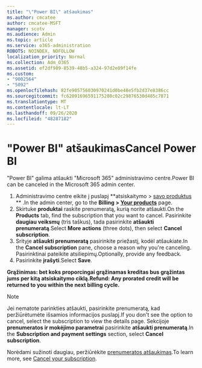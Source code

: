 ```yaml
---
title: "\"Power BI\" atšaukimas"
ms.author: cmcatee
author: cmcatee-MSFT
manager: scotv
ms.audience: Admin
ms.topic: article
ms.service: o365-administration
ROBOTS: NOINDEX, NOFOLLOW
localization_priority: Normal
ms.collection: Adm_O365
ms.assetid: ef2df989-8539-48b5-a324-97d2e09f14fe
ms.custom:
- "9002564"
- "5092"
ms.openlocfilehash: 82fe905756030970241d0be48e5fb2d37e8386cc
ms.sourcegitcommit: fc62091696591175280c02c29876530d485c7871
ms.translationtype: MT
ms.contentlocale: lt-LT
ms.lasthandoff: 09/26/2020
ms.locfileid: "48287182"
---
```

# <a name="cancel-power-bi"></a><span data-ttu-id="8b1ab-102">"Power BI" atšaukimas</span><span class="sxs-lookup"><span data-stu-id="8b1ab-102">Cancel Power BI</span></span>

<span data-ttu-id="8b1ab-103">"Power BI" galima atšaukti "Microsoft 365" administravimo centre.</span><span class="sxs-lookup"><span data-stu-id="8b1ab-103">Power BI can be canceled in the Microsoft 365 admin center.</span></span>

1. <span data-ttu-id="8b1ab-104">Administravimo centre eikite į puslapį \*\*atsiskaitymo > [savo produktus](https://go.microsoft.com/fwlink/p/?linkid=842054) \*\* .</span><span class="sxs-lookup"><span data-stu-id="8b1ab-104">In the admin center, go to the **Billing > [Your products](https://go.microsoft.com/fwlink/p/?linkid=842054)** page.</span></span>
2. <span data-ttu-id="8b1ab-105">Skirtuke **produktai** raskite prenumeratą, kurią norite atšaukti.</span><span class="sxs-lookup"><span data-stu-id="8b1ab-105">On the **Products** tab, find the subscription that you want to cancel.</span></span> <span data-ttu-id="8b1ab-106">Pasirinkite **daugiau veiksmų** (tris taškus), tada pasirinkite **atšaukti prenumeratą**.</span><span class="sxs-lookup"><span data-stu-id="8b1ab-106">Select **More actions** (three dots), then select **Cancel subscription**.</span></span>
3. <span data-ttu-id="8b1ab-107">Srityje **atšaukti prenumeratą** pasirinkite priežastį, kodėl atšaukiate.</span><span class="sxs-lookup"><span data-stu-id="8b1ab-107">In the **Cancel subscription** pane, choose a reason why you're canceling.</span></span> <span data-ttu-id="8b1ab-108">Pasirinktinai pateikite atsiliepimų.</span><span class="sxs-lookup"><span data-stu-id="8b1ab-108">Optionally, provide any feedback.</span></span>
4. <span data-ttu-id="8b1ab-109">Pasirinkite **įrašyti**.</span><span class="sxs-lookup"><span data-stu-id="8b1ab-109">Select **Save**.</span></span>

<span data-ttu-id="8b1ab-110">**Grąžinimas: bet koks proporcingai grąžinamas kreditas bus grąžintas jums per kitą atsiskaitymo ciklą.**</span><span class="sxs-lookup"><span data-stu-id="8b1ab-110">**Refund: Any prorated credit will be returned to you within the next billing cycle.**</span></span>

> [!NOTE]
> <span data-ttu-id="8b1ab-111">Jei nematote parinkties atšaukti, pasirinkite prenumeratą, kad peržiūrėtumėte išsamios informacijos puslapį.</span><span class="sxs-lookup"><span data-stu-id="8b1ab-111">If you don't see the option to cancel, select the subscription to view the details page.</span></span> <span data-ttu-id="8b1ab-112">Sekcijoje **prenumeratos ir mokėjimo parametrai** pasirinkite **atšaukti prenumeratą**.</span><span class="sxs-lookup"><span data-stu-id="8b1ab-112">In the **Subscription and payment settings** section, select **Cancel subscription**.</span></span>

<span data-ttu-id="8b1ab-113">Norėdami sužinoti daugiau, peržiūrėkite [prenumeratos atšaukimas](https://docs.microsoft.com/microsoft-365/commerce/subscriptions/cancel-your-subscription).</span><span class="sxs-lookup"><span data-stu-id="8b1ab-113">To learn more, see [Cancel your subscription](https://docs.microsoft.com/microsoft-365/commerce/subscriptions/cancel-your-subscription).</span></span>